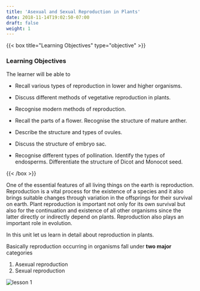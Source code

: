 ```yaml
---
title: 'Asexual and Sexual Reproduction in Plants'
date: 2018-11-14T19:02:50-07:00
draft: false
weight: 1
---
```



{{< box title="Learning Objectives" type="objective" >}}

### Learning Objectives

The learner will be able to



* Recall various types of reproduction in
lower and higher organisms.


* Discuss different methods of vegetative
reproduction in plants.


* Recognise modern methods of
reproduction.


* Recall the parts of a flower.
 Recognise the structure of mature
anther.


* Describe the structure and types of
ovules.


* Discuss the structure of embryo sac.

 
*  Recognise different types of pollination.
 Identify the types of endosperms.
 Differentiate the structure of Dicot and
Monocot seed.

{{< /box >}}


One of the essential features of all living things
on the earth is reproduction. Reproduction is a
vital process for the existence of a species and it
also brings suitable changes through variation in
the offsprings for their survival on earth. Plant
reproduction is important not only for its own
survival but also for the continuation and existence
of all other organisms since the latter directly or
indirectly depend on plants. Reproduction also
plays an important role in evolution.


In this unit let us learn in detail about
reproduction in plants.


Basically reproduction occurring in
organisms fall under **two major** categories


1. Asexual reproduction
2. Sexual reproduction



![lesson 1](/books/12-biology/bio-botany/images/1.png )



